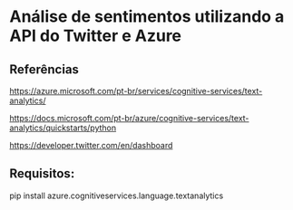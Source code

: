 # Análise de sentimentos utilizando a API do Twitter e Azure

## Referências

https://azure.microsoft.com/pt-br/services/cognitive-services/text-analytics/

https://docs.microsoft.com/pt-br/azure/cognitive-services/text-analytics/quickstarts/python

https://developer.twitter.com/en/dashboard

## Requisitos:

pip install azure.cognitiveservices.language.textanalytics